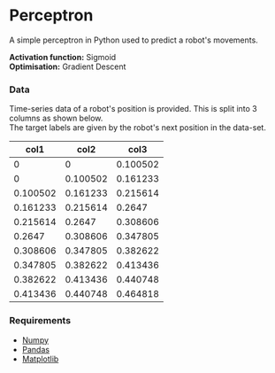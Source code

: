 # Perceptron
A simple perceptron in Python used to predict a robot's movements.  

**Activation function:** Sigmoid  
**Optimisation:** Gradient Descent  

### Data
Time-series data of a robot's position is provided. This is split into 3 columns as shown below.  
The target labels are given by the robot's next position in the data-set.

|  col1   |  col2   |  col3  |
| ------- | ------- | ------ |
|    0    |    0    |0.100502|
|    0    |0.100502 |0.161233|
|0.100502 |0.161233 |0.215614|
|0.161233 |0.215614 |0.2647  |
|0.215614 |0.2647   |0.308606|
|0.2647   |0.308606 |0.347805|
|0.308606 |0.347805 |0.382622|
|0.347805 |0.382622 |0.413436|
|0.382622 |0.413436 |0.440748|
|0.413436 |0.440748 |0.464818|


### Requirements
- [Numpy](https://github.com/numpy/numpy)  
- [Pandas](https://github.com/pandas-dev/pandas)  
- [Matplotlib](https://github.com/matplotlib/matplotlib)  
